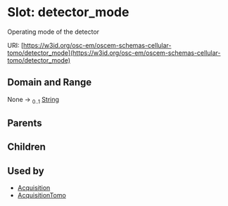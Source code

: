 
# Slot: detector_mode

Operating mode of the detector

URI: [https://w3id.org/osc-em/oscem-schemas-cellular-tomo/detector_mode](https://w3id.org/osc-em/oscem-schemas-cellular-tomo/detector_mode)


## Domain and Range

None &#8594;  <sub>0..1</sub> [String](types/String.md)

## Parents


## Children


## Used by

 * [Acquisition](Acquisition.md)
 * [AcquisitionTomo](AcquisitionTomo.md)
